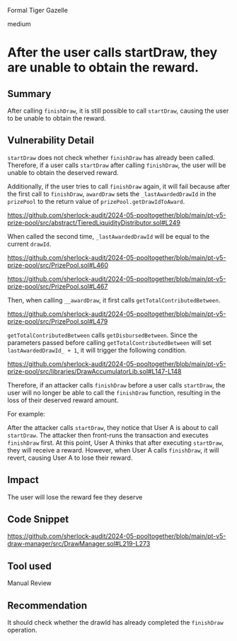 Formal Tiger Gazelle

medium

# After the user calls startDraw, they are unable to obtain the reward.

## Summary

After calling `finishDraw`, it is still possible to call `startDraw`, causing the user to be unable to obtain the reward.

## Vulnerability Detail

`startDraw` does not check whether `finishDraw` has already been called. Therefore, if a user calls `startDraw` after calling `finishDraw`, the user will be unable to obtain the deserved reward.

Additionally, if the user tries to call `finishDraw` again, it will fail because after the first call to `finishDraw`, `awardDraw` sets the `_lastAwardedDrawId` in the `prizePool` to the return value of `prizePool.getDrawIdToAward`.

https://github.com/sherlock-audit/2024-05-pooltogether/blob/main/pt-v5-prize-pool/src/abstract/TieredLiquidityDistributor.sol#L249

When called the second time, `_lastAwardedDrawId` will be equal to the current `drawId`.

https://github.com/sherlock-audit/2024-05-pooltogether/blob/main/pt-v5-prize-pool/src/PrizePool.sol#L460

https://github.com/sherlock-audit/2024-05-pooltogether/blob/main/pt-v5-prize-pool/src/PrizePool.sol#L467

Then, when calling `__awardDraw`, it first calls `getTotalContributedBetween`.

https://github.com/sherlock-audit/2024-05-pooltogether/blob/main/pt-v5-prize-pool/src/PrizePool.sol#L479

`getTotalContributedBetween` calls `getDisbursedBetween`. Since the parameters passed before calling `getTotalContributedBetween` will set `lastAwardedDrawId_ + 1`, it will trigger the following condition.

https://github.com/sherlock-audit/2024-05-pooltogether/blob/main/pt-v5-prize-pool/src/libraries/DrawAccumulatorLib.sol#L147-L148

Therefore, if an attacker calls `finishDraw` before a user calls `startDraw`, the user will no longer be able to call the `finishDraw` function, resulting in the loss of their deserved reward amount.

For example:

After the attacker calls `startDraw`, they notice that User A is about to call `startDraw`. The attacker then front-runs the transaction and executes `finishDraw` first. At this point, User A thinks that after executing `startDraw`, they will receive a reward. However, when User A calls `finishDraw`, it will revert, causing User A to lose their reward.
## Impact

The user will lose the reward fee they deserve

## Code Snippet

https://github.com/sherlock-audit/2024-05-pooltogether/blob/main/pt-v5-draw-manager/src/DrawManager.sol#L219-L273

## Tool used

Manual Review

## Recommendation

It should check whether the drawId has already completed the `finishDraw` operation.